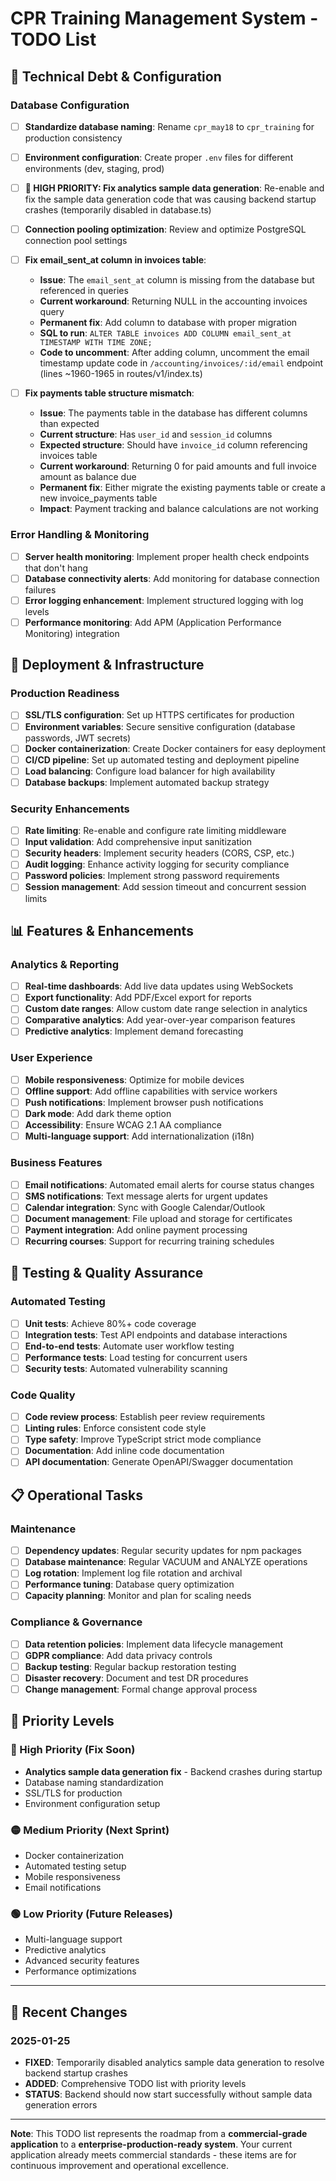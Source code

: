# CPR Training Management System - TODO List

## 🔧 **Technical Debt & Configuration**

### **Database Configuration**
- [ ] **Standardize database naming**: Rename `cpr_may18` to `cpr_training` for production consistency
- [ ] **Environment configuration**: Create proper `.env` files for different environments (dev, staging, prod)
- [ ] **🔴 HIGH PRIORITY: Fix analytics sample data generation**: Re-enable and fix the sample data generation code that was causing backend startup crashes (temporarily disabled in database.ts)
- [ ] **Connection pooling optimization**: Review and optimize PostgreSQL connection pool settings
- [ ] **Fix email_sent_at column in invoices table**: 
  - **Issue**: The `email_sent_at` column is missing from the database but referenced in queries
  - **Current workaround**: Returning NULL in the accounting invoices query
  - **Permanent fix**: Add column to database with proper migration
  - **SQL to run**: `ALTER TABLE invoices ADD COLUMN email_sent_at TIMESTAMP WITH TIME ZONE;`
  - **Code to uncomment**: After adding column, uncomment the email timestamp update code in `/accounting/invoices/:id/email` endpoint (lines ~1960-1965 in routes/v1/index.ts)

- [ ] **Fix payments table structure mismatch**:
  - **Issue**: The payments table in the database has different columns than expected
  - **Current structure**: Has `user_id` and `session_id` columns
  - **Expected structure**: Should have `invoice_id` column referencing invoices table
  - **Current workaround**: Returning 0 for paid amounts and full invoice amount as balance due
  - **Permanent fix**: Either migrate the existing payments table or create a new invoice_payments table
  - **Impact**: Payment tracking and balance calculations are not working

### **Error Handling & Monitoring**
- [ ] **Server health monitoring**: Implement proper health check endpoints that don't hang
- [ ] **Database connectivity alerts**: Add monitoring for database connection failures
- [ ] **Error logging enhancement**: Implement structured logging with log levels
- [ ] **Performance monitoring**: Add APM (Application Performance Monitoring) integration

## 🚀 **Deployment & Infrastructure**

### **Production Readiness**
- [ ] **SSL/TLS configuration**: Set up HTTPS certificates for production
- [ ] **Environment variables**: Secure sensitive configuration (database passwords, JWT secrets)
- [ ] **Docker containerization**: Create Docker containers for easy deployment
- [ ] **CI/CD pipeline**: Set up automated testing and deployment pipeline
- [ ] **Load balancing**: Configure load balancer for high availability
- [ ] **Database backups**: Implement automated backup strategy

### **Security Enhancements**
- [ ] **Rate limiting**: Re-enable and configure rate limiting middleware
- [ ] **Input validation**: Add comprehensive input sanitization
- [ ] **Security headers**: Implement security headers (CORS, CSP, etc.)
- [ ] **Audit logging**: Enhance activity logging for security compliance
- [ ] **Password policies**: Implement strong password requirements
- [ ] **Session management**: Add session timeout and concurrent session limits

## 📊 **Features & Enhancements**

### **Analytics & Reporting**
- [ ] **Real-time dashboards**: Add live data updates using WebSockets
- [ ] **Export functionality**: Add PDF/Excel export for reports
- [ ] **Custom date ranges**: Allow custom date range selection in analytics
- [ ] **Comparative analytics**: Add year-over-year comparison features
- [ ] **Predictive analytics**: Implement demand forecasting

### **User Experience**
- [ ] **Mobile responsiveness**: Optimize for mobile devices
- [ ] **Offline support**: Add offline capabilities with service workers
- [ ] **Push notifications**: Implement browser push notifications
- [ ] **Dark mode**: Add dark theme option
- [ ] **Accessibility**: Ensure WCAG 2.1 AA compliance
- [ ] **Multi-language support**: Add internationalization (i18n)

### **Business Features**
- [ ] **Email notifications**: Automated email alerts for course status changes
- [ ] **SMS notifications**: Text message alerts for urgent updates
- [ ] **Calendar integration**: Sync with Google Calendar/Outlook
- [ ] **Document management**: File upload and storage for certificates
- [ ] **Payment integration**: Add online payment processing
- [ ] **Recurring courses**: Support for recurring training schedules

## 🧪 **Testing & Quality Assurance**

### **Automated Testing**
- [ ] **Unit tests**: Achieve 80%+ code coverage
- [ ] **Integration tests**: Test API endpoints and database interactions
- [ ] **End-to-end tests**: Automate user workflow testing
- [ ] **Performance tests**: Load testing for concurrent users
- [ ] **Security tests**: Automated vulnerability scanning

### **Code Quality**
- [ ] **Code review process**: Establish peer review requirements
- [ ] **Linting rules**: Enforce consistent code style
- [ ] **Type safety**: Improve TypeScript strict mode compliance
- [ ] **Documentation**: Add inline code documentation
- [ ] **API documentation**: Generate OpenAPI/Swagger documentation

## 📋 **Operational Tasks**

### **Maintenance**
- [ ] **Dependency updates**: Regular security updates for npm packages
- [ ] **Database maintenance**: Regular VACUUM and ANALYZE operations
- [ ] **Log rotation**: Implement log file rotation and archival
- [ ] **Performance tuning**: Database query optimization
- [ ] **Capacity planning**: Monitor and plan for scaling needs

### **Compliance & Governance**
- [ ] **Data retention policies**: Implement data lifecycle management
- [ ] **GDPR compliance**: Add data privacy controls
- [ ] **Backup testing**: Regular backup restoration testing
- [ ] **Disaster recovery**: Document and test DR procedures
- [ ] **Change management**: Formal change approval process

## 🎯 **Priority Levels**

### **🔴 High Priority (Fix Soon)**
- **Analytics sample data generation fix** - Backend crashes during startup
- Database naming standardization
- SSL/TLS for production
- Environment configuration setup

### **🟡 Medium Priority (Next Sprint)**
- Docker containerization
- Automated testing setup
- Mobile responsiveness
- Email notifications

### **🟢 Low Priority (Future Releases)**
- Multi-language support
- Predictive analytics
- Advanced security features
- Performance optimizations

---

## 📝 **Recent Changes**

### **2025-01-25**
- **FIXED**: Temporarily disabled analytics sample data generation to resolve backend startup crashes
- **ADDED**: Comprehensive TODO list with priority levels
- **STATUS**: Backend should now start successfully without sample data generation errors

---

**Note**: This TODO list represents the roadmap from a **commercial-grade application** to a **enterprise-production-ready system**. Your current application already meets commercial standards - these items are for continuous improvement and operational excellence. 